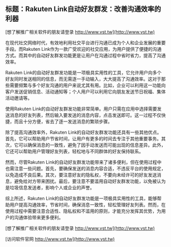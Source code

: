 ## **标题：Rakuten Link自动好友群发：改善沟通效率的利器**

[想了解推广相关软件的朋友请登录 http://www.vst.tw](http://www.vst.tw)

在现代社交网络时代，有效地利用社交平台进行沟通已成为个人和企业发展的重要手段。而Rakuten Link作为一款广受欢迎的社交应用，为用户提供了便捷的沟通方式。而其中的自动好友群发功能更是让用户在沟通过程中省时省力，提高了沟通效率。

Rakuten Link的自动好友群发功能是一项极具实用性的工具，它允许用户向多个好友同时发送相同的信息，而无需逐一手动输入，大大提高了沟通效率。这对于那些需要频繁与多个好友沟通的用户来说尤其有用。比如，企业可以利用这一功能向客户发送促销信息、活动通知等；个人用户可以利用它向朋友发送节日祝福、集体活动邀请等。

使用Rakuten Link的自动好友群发功能非常简单。用户只需在应用中选择需要发送消息的好友列表，然后输入要发送的消息内容，点击发送即可。这一过程不仅快捷，而且十分方便，省去了逐一发送消息的繁琐步骤。

除了提高沟通效率外，Rakuten Link的自动好友群发功能还具有一些其他优点。首先，它可以帮助用户节省时间，让用户有更多的时间去专注于其他重要事务。其次，它可以确保消息的一致性，避免了因手动发送而可能出现的信息差异。此外，它还可以帮助用户管理好友列表，轻松地与不同群体的好友保持联系。

然而，尽管Rakuten Link的自动好友群发功能带来了诸多便利，但在使用过程中也需注意一些问题。首先，要确保发送的消息内容合适，不违反平台的使用规定，以免造成不良后果。其次，要注意好友的隐私权，不要向未经许可的好友发送消息，避免给对方带来困扰。最后，要注意不要滥用自动好友群发功能，以免被认为是垃圾信息发送者，影响个人或企业的声誉。

综上所述，Rakuten Link的自动好友群发功能是一项极具实用性的工具，能够帮助用户提高沟通效率，节省时间，确保消息一致性，轻松管理好友列表。然而，在使用过程中需要注意合适性、隐私权和不滥用的原则，才能充分发挥其优势，为用户的沟通体验带来更多便利。

[想了解推广相关软件的朋友请登录 http://www.vst.tw](http://www.vst.tw)


[访问软件官网 http://www.vst.tw](http://www.vst.tw)
